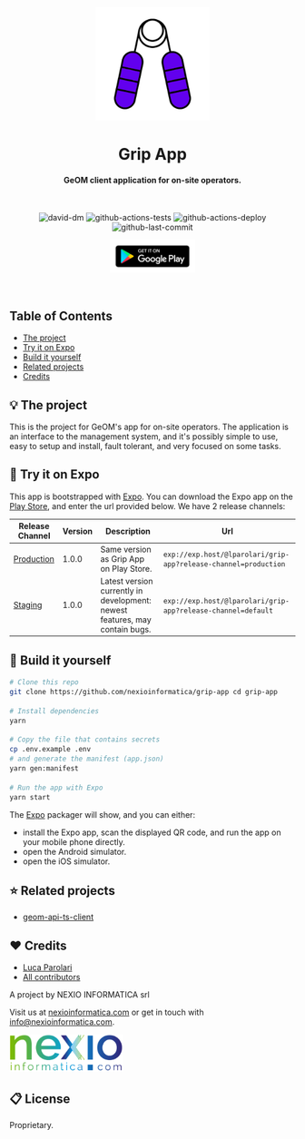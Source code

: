 <p align="center">
    <img src="docs/logo.png" alt="Logo" width="200px" />
    <h1 align="center">Grip App</h1>
</p>

<h4 align="center">GeOM client application for on-site operators.</h4>

<br />

<p align="center">
    <img src="https://david-dm.org/nexioinformatica/grip-app.svg" alt="david-dm" />
    <img src="https://github.com/nexioinformatica/grip-app/workflows/publish-prod/badge.svg" alt="github-actions-tests" />
    <img src="https://github.com/nexioinformatica/grip-app/workflows/test/badge.svg" alt="github-actions-deploy" />
    <img src="https://img.shields.io/github/last-commit/nexioinformatica/grip-app.svg" alt="github-last-commit">
</p>

<p align="center">
  <a href="https://play.google.com/store/apps/details?id=com.nexioinformatica.grip.app">
    <img alt="google-play" src="docs/google-play-badge.png" width="150" />
  </a>
</p>

<br />

## Table of Contents

- [The project](#the-project)
- [Try it on Expo](#try-it-on-expo)
- [Build it yourself](#build-it-yourself)
- [Related projects](#related-projects)
- [Credits](#credits)

## 💡 The project

This is the project for GeOM's app for on-site operators. The application is an interface to the management system, and it's possibly simple to use, easy to setup and install, fault tolerant, and very focused on some tasks.

## 📱 Try it on Expo

This app is bootstrapped with [Expo](https://expo.io). You can download the Expo app on the [Play Store](https://play.google.com/store/apps/details?id=host.exp.exponent), and enter the url provided below. We have 2 release channels:

| Release Channel                                                                       | Version | Description                                                                 | Url                                                             |
| ------------------------------------------------------------------------------------- | ------- | --------------------------------------------------------------------------- | --------------------------------------------------------------- |
| [Production](https://expo.io/@lparolari/projects/grip-app?release-channel=production) | 1.0.0   | Same version as Grip App on Play Store.                                     | `exp://exp.host/@lparolari/grip-app?release-channel=production` |
| [Staging](https://expo.io/@lparolari/projects/grip-app?release-channel=default)       | 1.0.0   | Latest version currently in development: newest features, may contain bugs. | `exp://exp.host/@lparolari/grip-app?release-channel=default`    |

## 🔨 Build it yourself

```bash
# Clone this repo
git clone https://github.com/nexioinformatica/grip-app cd grip-app

# Install dependencies
yarn

# Copy the file that contains secrets
cp .env.example .env
# and generate the manifest (app.json)
yarn gen:manifest

# Run the app with Expo
yarn start
```

The [Expo](https://expo.io) packager will show, and you can either:

- install the Expo app, scan the displayed QR code, and run the app on your mobile phone directly.
- open the Android simulator.
- open the iOS simulator.

## ⭐ Related projects

- [geom-api-ts-client](https://github.com/nexioinformatica/geom-api-ts-client)

## ❤️ Credits

- [Luca Parolari](https://github.com/lparolari)
- [All contributors](https://github.com/nexioinformatica/grip-app/contributors)

A project by NEXIO INFORMATICA srl

Visit us at [nexioinformatica.com](https://nexioinformatica.com) or get in touch with [info@nexioinformatica.com](mailto:info@nexioinformatica.com).

<img src="docs/nexio-logo.png" width="200" />

## 📋 License

Proprietary.
